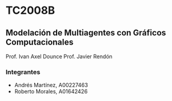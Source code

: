 # TC2008B 
## Modelación de Multiagentes con Gráficos Computacionales 

Prof. Ivan Axel Dounce 
Prof. Javier Rendón 

### Integrantes 
- Andrés Martínez, A00227463
- Roberto Morales, A01642426

